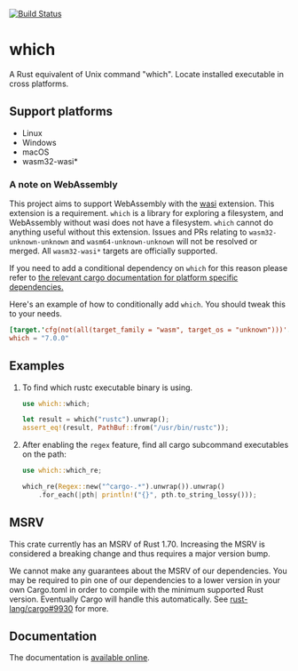 [![Build Status](https://github.com/harryfei/which-rs/actions/workflows/rust.yml/badge.svg)](https://github.com/harryfei/which-rs/actions/workflows/rust.yml)

# which

A Rust equivalent of Unix command "which". Locate installed executable in cross platforms.

## Support platforms

* Linux
* Windows
* macOS
* wasm32-wasi*

### A note on WebAssembly

This project aims to support WebAssembly with the [wasi](https://wasi.dev/) extension. This extension is a requirement. `which` is a library for exploring a filesystem, and
WebAssembly without wasi does not have a filesystem. `which` cannot do anything useful without this extension. Issues and PRs relating to
`wasm32-unknown-unknown` and `wasm64-unknown-unknown` will not be resolved or merged. All `wasm32-wasi*` targets are officially supported.

If you need to add a conditional dependency on `which` for this reason please refer to [the relevant cargo documentation for platform specific dependencies.](https://doc.rust-lang.org/cargo/reference/specifying-dependencies.html#platform-specific-dependencies)

Here's an example of how to conditionally add `which`. You should tweak this to your needs.

```toml
[target.'cfg(not(all(target_family = "wasm", target_os = "unknown")))'.dependencies]
which = "7.0.0"
```

## Examples

1) To find which rustc executable binary is using.

    ``` rust
    use which::which;

    let result = which("rustc").unwrap();
    assert_eq!(result, PathBuf::from("/usr/bin/rustc"));
    ```

2. After enabling the `regex` feature, find all cargo subcommand executables on the path:

    ``` rust
    use which::which_re;

    which_re(Regex::new("^cargo-.*").unwrap()).unwrap()
        .for_each(|pth| println!("{}", pth.to_string_lossy()));
    ```

## MSRV

This crate currently has an MSRV of Rust 1.70. Increasing the MSRV is considered a breaking change and thus requires a major version bump.

We cannot make any guarantees about the MSRV of our dependencies. You may be required to pin one of our dependencies to a lower version in your own Cargo.toml in order to compile
with the minimum supported Rust version. Eventually Cargo will handle this automatically. See [rust-lang/cargo#9930](https://github.com/rust-lang/cargo/issues/9930) for more.

## Documentation

The documentation is [available online](https://docs.rs/which/).
